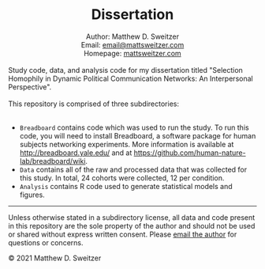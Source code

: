 # <center>Dissertation</center>

<center>Author: Matthew D. Sweitzer<br>
Email: <a href="mailto:email@mattsweitzer.com">email@mattsweitzer.com</a><br>
Homepage: <a href="https://www.matthewsweitzer.com">mattsweitzer.com</a></center>

<br>
Study code, data, and analysis code for my dissertation titled "Selection Homophily in Dynamic Political Communication Networks: An Interpersonal Perspective".
<br><br>
This repository is comprised of three subdirectories:
<br><br>

  * `Breadboard` contains code which was used to run the study. To run this code, you will need to install Breadboard, a software package for human subjects networking experiments. More information is available at http://breadboard.yale.edu/ and at https://github.com/human-nature-lab/breadboard/wiki.
  * `Data` contains all of the raw and processed data that was collected for this study. In total, 24 cohorts were collected, 12 per condition.
  * `Analysis` contains R code used to generate statistical models and figures.

<hr>

Unless otherwise stated in a subdirectory license, all data and code present in this repository are the sole property of the author and should not be used or shared without express written consent. Please <a href="mailto:email@mattsweitzer.com">email the author</a> for questions or concerns.

&copy; 2021 Matthew D. Sweitzer
